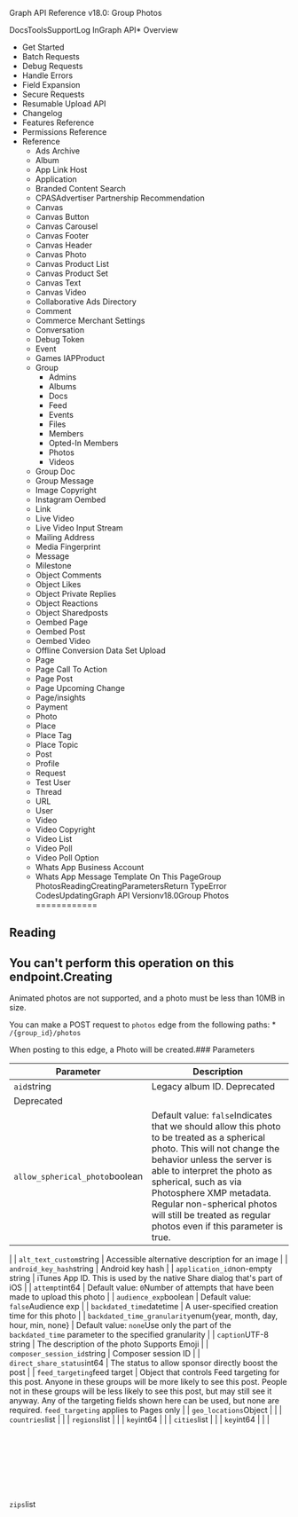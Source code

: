 Graph API Reference v18.0: Group Photos













DocsToolsSupportLog InGraph API* Overview
* Get Started
* Batch Requests
* Debug Requests
* Handle Errors
* Field Expansion
* Secure Requests
* Resumable Upload API
* Changelog
* Features Reference
* Permissions Reference
* Reference
	+ Ads Archive
	+ Album
	+ App Link Host
	+ Application
	+ Branded Content Search
	+ CPASAdvertiser Partnership Recommendation
	+ Canvas
	+ Canvas Button
	+ Canvas Carousel
	+ Canvas Footer
	+ Canvas Header
	+ Canvas Photo
	+ Canvas Product List
	+ Canvas Product Set
	+ Canvas Text
	+ Canvas Video
	+ Collaborative Ads Directory
	+ Comment
	+ Commerce Merchant Settings
	+ Conversation
	+ Debug Token
	+ Event
	+ Games IAPProduct
	+ Group
		- Admins
		- Albums
		- Docs
		- Feed
		- Events
		- Files
		- Members
		- Opted-In Members
		- Photos
		- Videos
	+ Group Doc
	+ Group Message
	+ Image Copyright
	+ Instagram Oembed
	+ Link
	+ Live Video
	+ Live Video Input Stream
	+ Mailing Address
	+ Media Fingerprint
	+ Message
	+ Milestone
	+ Object Comments
	+ Object Likes
	+ Object Private Replies
	+ Object Reactions
	+ Object Sharedposts
	+ Oembed Page
	+ Oembed Post
	+ Oembed Video
	+ Offline Conversion Data Set Upload
	+ Page
	+ Page Call To Action
	+ Page Post
	+ Page Upcoming Change
	+ Page/insights
	+ Payment
	+ Photo
	+ Place
	+ Place Tag
	+ Place Topic
	+ Post
	+ Profile
	+ Request
	+ Test User
	+ Thread
	+ URL
	+ User
	+ Video
	+ Video Copyright
	+ Video List
	+ Video Poll
	+ Video Poll Option
	+ Whats App Business Account
	+ Whats App Message Template
On This PageGroup PhotosReadingCreatingParametersReturn TypeError CodesUpdatingGraph API Versionv18.0Group Photos
============

Reading
-------

You can't perform this operation on this endpoint.Creating
--------

Animated photos are not supported, and a photo must be less than 10MB in size.


You can make a POST request to `photos` edge from the following paths: * `/{group_id}/photos`

When posting to this edge, a Photo will be created.### Parameters



| Parameter | Description |
| --- | --- |
| `aid`string | Legacy album ID. Deprecated
Deprecated |
| `allow_spherical_photo`boolean | Default value: `false`Indicates that we should allow this photo to be treated as a spherical photo. This will not change the behavior unless the server is able to interpret the photo as spherical, such as via Photosphere XMP metadata. Regular non-spherical photos will still be treated as regular photos even if this parameter is true.
 |
| `alt_text_custom`string | Accessible alternative description for an image
 |
| `android_key_hash`string | Android key hash
 |
| `application_id`non-empty string | iTunes App ID. This is used by the native Share dialog that's part of iOS
 |
| `attempt`int64 | Default value: `0`Number of attempts that have been made to upload this photo
 |
| `audience_exp`boolean | Default value: `false`Audience exp
 |
| `backdated_time`datetime | A user-specified creation time for this photo
 |
| `backdated_time_granularity`enum{year, month, day, hour, min, none} | Default value: `none`Use only the part of the `backdated_time` parameter to the specified granularity
 |
| `caption`UTF-8 string | The description of the photo
Supports Emoji |
| `composer_session_id`string | Composer session ID
 |
| `direct_share_status`int64 | The status to allow sponsor directly boost the post
 |
| `feed_targeting`feed target | Object that controls Feed targeting for this post. Anyone in these groups will be more likely to see this post. People not in these groups will be less likely to see this post, but may still see it anyway. Any of the targeting fields shown here can be used, but none are required. `feed_targeting` applies to Pages only
 |
| `geo_locations`Object |  |
| `countries`list<string> |  |
| `regions`list<Object> |  |
| `key`int64 |  |
| `cities`list<Object> |  |
| `key`int64 |  |
| `zips`list<Object> |  |
| `key`string |  |
| `locales`list<string> | Values for targeted locales. Use `type` of `adlocale` to find Targeting Options and use the returned key to specify.
 |
| `age_min`int64 | Must be `13` or higher. Default is 0.
 |
| `age_max`int64 | Maximum age.
 |
| `genders`list<int64> | Target specific genders. `1` targets all male viewers and `2` females. Default is to target both.
 |
| `college_years`list<int64> | Array of integers. Represent graduation years from college.
 |
| `education_statuses`list<int64> | Array of integers which represent current educational status. Use `1` for high school, `2` for undergraduate, and `3` for alum (or localized equivalents).
 |
| `interested_in`list<int64> | Deprecated. Please see the Graph API Changelog for more information.
Deprecated |
| `relationship_statuses`list<int64> | Array of integers for targeting based on relationship status. Use `1` for single, `2` for 'in a relationship', `3` for married, and `4` for engaged. Default is all types.
 |
| `interests`list<int64> | One or more IDs of pages to target fans of pages.Use `type` of `page` to get possible IDs as find Targeting Options and use the returned id to specify.
 |
| `filter_type`int64 | Default value: `-1`Filter type
 |
| `full_res_is_coming_later`boolean | Default value: `false`Full res is coming later
 |
| `initial_view_heading_override_degrees`int64 | Manually specify the initial view heading in degrees from 0 to 360. This overrides any value present in the photo embedded metadata or provided in the spherical\_metadata parameter
 |
| `initial_view_pitch_override_degrees`int64 | Manually specify the initial view pitch in degrees from -90 to 90. This overrides any value present in the photo embedded metadata or provided in the spherical\_metadata parameter
 |
| `initial_view_vertical_fov_override_degrees`int64 | Manually specify the initial view vertical FOV in degrees from 60 to 120. This overrides any value present in the photo embedded metadata or provided in the spherical\_metadata parameter
 |
| `ios_bundle_id`string | iOS Bundle ID
 |
| `is_explicit_location`boolean | Is an explicit location
 |
| `is_explicit_place`boolean | If set to `true`, the tag is a place, not a person
 |
| `manual_privacy`boolean | Default value: `false`Manual privacy
 |
| `message`UTF-8 string | Deprecated. Please use the caption param instead
DeprecatedSupports Emoji |
| `name`UTF-8 string | Deprecated. Please use the caption param instead
DeprecatedSupports Emoji |
| `no_story`boolean | If set to `true`, this will suppress the Feed story that is automatically generated on a profile when people upload a photo using your app. Useful for adding old photos where you may not want to generate a story
 |
| `offline_id`int64 | Default value: `0`Offline ID
 |
| `og_action_type_id`numeric string or integer | The Open Graph action type
 |
| `og_icon_id`numeric string or integer | The Open Graph icon
 |
| `og_object_id`OG object ID or URL string | The Open Graph object ID
 |
| `og_phrase`string | The Open Graph phrase
 |
| `og_set_profile_badge`boolean | Default value: `false`Flag to set if the post should create a profile badge
 |
| `og_suggestion_mechanism`string | The Open Graph suggestion
 |
| `place`place tag | Page ID of a place associated with the photo
 |
| `privacy`Privacy Parameter | Determines the privacy settings of the photo. If not supplied, this defaults to the privacy level granted to the app in the Login dialog. This field cannot be used to set a more open privacy setting than the one granted
 |
| `profile_id`int | Deprecated. Use `target_id` instead
Deprecated |
| `proxied_app_id`numeric string or integer | Proxied app ID
 |
| `published`boolean | Default value: `true`Set to `false` if you don't want the photo to be published immediately
 |
| `qn`string | Photos waterfall ID
 |
| `scheduled_publish_time`int64 | Time at which an unpublished post should be published (Unix ISO-8601 format). Applies to Pages only
 |
| `spherical_metadata`JSON object | A set of params describing an uploaded spherical photo. This field is not required; if it is not present we will try to generate spherical metadata from the metadata embedded in the image. If it is present, it takes precedence over any embedded metadata. Please click to the left to expand this list and see more information on each parameter. See also the Google Photo Sphere spec for more info on the meaning of the params: https://developers.google.com/streetview/spherical-metadata
 |
| `ProjectionType`string | Accepted values include equirectangular (full spherical photo),
 cylindrical (panorama), and cubestrip (also known as cubemap, e.g.
 for synthetic or rendered content; stacked vertically with 6 faces).
Required |
| `CroppedAreaImageWidthPixels`int64 | --- In equirectangular projection: As described in Google Photo Sphere
 XMP Metadata spec.
--- In cylindrical projection: Very similar to equirectangular.
 This value should be equal to the actual width of the image, and
 together with FullPanoWidthPixels, it describes the horizontal FOV
 of content of the image: HorizontalFOV = 360 \*
 CroppedAreaImageWidthPixels / FullPanoWidthPixels.
--- In cubestrip projection: This has no relationship to the pixel
 dimensions of the image. It is simply a representation of the
 horizontal FOV of the content of the image.
 HorizontalFOV = CroppedAreaImageWidthPixels / PixelsPerDegree,
 where PixelsPerDegree is defined by FullPanoWidthPixels.
Required |
| `CroppedAreaImageHeightPixels`int64 | --- In equirectangular projection: As described in Google Photo Sphere
 XMP Metadata spec.
--- In cylindrical projection: This value will NOT be equal to
 the actual height of the image. Instead, together with
 FullPanoHeightPixels, it describes the vertical FOV of the image:
 VerticalFOV = 180 \* CroppedAreaImageHeightPixels /
 FullPanoHeightPixels. In other words, this value is equal to the
 CroppedAreaImageHeightPixels value that this image would have, if it
 were projected into equirectangular format while maintaining the
 same FullPanoWidthPixels.
--- In cubestrip projection: This has no relationship to the pixel
 dimensions of the image. It is simply a representation of the
 vertical FOV of the content of the image.
 VerticalFOV = CroppedAreaImageHeightPixels / PixelsPerDegree,
 where PixelsPerDegree is defined by FullPanoWidthPixels.
Required |
| `FullPanoWidthPixels`int64 | --- In equirectangular projection: As described in Google Photo Sphere
 XMP Metadata spec.
--- In cylindrical projection: Very similar to
 equirectangular. This value defines a ratio of horizontal pixels to
 degrees in the space of the image, and in general the pixel to degree
 ratio in the scope of the metadata object. Concretely, PixelsPerDegree =
 FullPanoWidthPixels / 360. This is also equivalent to the
 circumference of the cylinder used to model this projection.
--- In cubestrip projection: This value has
 no relationship to the pixel dimensions of the image. It only defines
 the pixel to degree ratio in the scope of the metadata object. It
 represents the number of pixels in 360 degrees, so pixels per degree
 is then given by: PixelsPerDegree = FullPanoWidthPixels / 360. As an
 example, if FullPanoWidthPixels were chosen to be 3600, we would have
 PixelsPerDegree = 3600 / 360 = 10. An image with a vertical field of
 view of 65 degrees would then have a CroppedAreaImageHeightPixels value
 of 65 \* 10 = 650.
Required |
| `FullPanoHeightPixels`int64 | --- In equirectangular projection: As described in Google Photo Sphere
 XMP Metadata spec.
--- In cylindrical projection: This value is equal
 to the FullPanoHeightPixels value that this image would have, if it
 were projected into equirectangular format while maintaining the
 same FullPanoWidthPixels. It is always equal to
 FullPanoWidthPixels / 2.
--- In cubestrip projection: This value has
 no relationship to the pixel dimensions of the image. It is a second,
 redundant representation of PixelsPerDegree.
 FullPanoHeightPixels = 180 \* PixelsPerDegree. It must be consistent
 with FullPanoWidthPixels:
 FullPanoHeightPixels = FullPanoWidthPixels / 2.
Required |
| `CroppedAreaLeftPixels`int64 | Default value: `0`--- In equirectangular projection: As described in Google Photo Sphere
 XMP Metadata spec.
--- In cylindrical projection: This value is equal
 to the CroppedAreaLeftPixels value that this image would have, if it
 were projected into equirectangular format while maintaining the
 same FullPanoWidthPixels. It is just a representation of the same
 angular offset that it represents in equirectangular projection in the
 Google Photo Sphere spec.
 Concretely, AngularOffsetFromLeftDegrees = CroppedAreaLeftPixels /
 PixelsPerDegree, where PixelsPerDegree is defined by
 FullPanoWidthPixels.
--- In cubestrip projection: This value has
 no relationship to the pixel dimensions of the image. It is just a
 representation of the same angular offset that it represents in
 equirectangular projection in the Google Photo Sphere spec.
 AngularOffsetFromLeftDegrees = CroppedAreaLeftPixels / PixelsPerDegree,
 where PixelsPerDegree is defined by FullPanoWidthPixels.
 |
| `CroppedAreaTopPixels`int64 | Default value: `0`--- In equirectangular projection: As described in Google Photo Sphere
 XMP Metadata spec.
--- In cylindrical projection: This value is equal
 to the CroppedAreaTopPixels value that this image would have, if it
 were projected into equirectangular format while maintaining the
 same FullPanoWidthPixels. It is just a representation of the same
 angular offset that it represents in equirectangular projection in the
 Google Photo Sphere spec.
 Concretely, AngularOffsetFromTopDegrees = CroppedAreaTopPixels /
 PixelsPerDegree, where PixelsPerDegree is defined by
 FullPanoWidthPixels.
--- In cubestrip projection: This value has
 no relationship to the pixel dimensions of the image. It is just a
 representation of the same angular offset that it represents in
 equirectangular projection in the Google Photo Sphere spec.
 AngularOffsetFromTopDegrees = CroppedAreaTopPixels / PixelsPerDegree,
 where PixelsPerDegree is defined by FullPanoWidthPixels.
 |
| `PoseHeadingDegrees`float |  |
| `PosePitchDegrees`float |  |
| `PoseRollDegrees`float |  |
| `InitialViewHeadingDegrees`float |  |
| `InitialViewPitchDegrees`float |  |
| `InitialViewRollDegrees`float | This is not currently supported
 |
| `InitialViewVerticalFOVDegrees`float | This is deprecated. Please use InitialVerticalFOVDegrees.
 |
| `InitialVerticalFOVDegrees`float | You can set the intial vertical FOV of the image. You can set either
 this field or InitialHorizontalFOVDegrees.
 |
| `InitialHorizontalFOVDegrees`float | You can set the intial horizontal FOV of the image. You can set either
 this field or InitialVerticalFOVDegrees.
 |
| `PreProcessCropLeftPixels`int64 |  |
| `PreProcessCropRightPixels`int64 |  |
| `sponsor_id`numeric string or integer | Facebook Page id that is tagged as sponsor in the photo post
 |
| `sponsor_relationship`int64 | Sponsor Relationship, such as Presented By or Paid PartnershipWith
 |
| `tags`list<Object> | Tags on this photo
 |
| `x`float | The x-axis offset for the tag
 |
| `y`float | The y-axis offset for the tag
 |
| `tag_uid`int | The user\_id of the tagged person
 |
| `tag_text`string | Text associated with the tag
 |
| `target_id`int | Do not use. Specifying a `target_id` allows you to post the photo to an object that's not the user in the access token. It only works when posting directly to the `/photos` endpoint. Instead of using this parameter you should be using the edge on an object directly, like `/page/photos`
 |
| `targeting`target | Allows you to target posts to specific audiences. Applies to Pages only
 |
| `geo_locations`Object |  |
| `countries`list<string> |  |
| `regions`list<Object> |  |
| `key`int64 |  |
| `cities`list<Object> |  |
| `key`int64 |  |
| `zips`list<Object> |  |
| `key`string |  |
| `locales`list<string> |  |
| `excluded_countries`list<string> |  |
| `excluded_regions`list<int64> |  |
| `excluded_cities`list<int64> |  |
| `excluded_zipcodes`list<string> |  |
| `timezones`list<int64> |  |
| `age_min`enum {13, 15, 18, 21, 25} |  |
| `time_since_original_post`int64 | Same as `backdated_time` but with a time delta instead of absolute time
 |
| `uid`int | Deprecated
 |
| `unpublished_content_type`enum {SCHEDULED, SCHEDULED\_RECURRING, DRAFT, ADS\_POST, INLINE\_CREATED, PUBLISHED, REVIEWABLE\_BRANDED\_CONTENT} | Content type of the unpublished content type
 |
| `url`string | The URL of a photo that is already uploaded to the Internet. You must specify this or a file attachment
 |
| `user_selected_tags`boolean | Default value: `false`User selected tags
 |
| `vault_image_id`numeric string or integer | A vault image ID to use for a photo. You can use only one of `url`, a file attachment, `vault_image_id`, or `sync_object_uuid`
 |

### Return Type

This endpoint supports read-after-write and will read the node represented by `id` in the return type. Struct {`id`: numeric string, `post_id`: token with structure: Post ID, }### Error Codes



| Error | Description |
| --- | --- |
| 200 | Permissions error |
| 100 | Invalid parameter |
| 368 | The action attempted has been deemed abusive or is otherwise disallowed |
| 190 | Invalid OAuth 2.0 Access Token |
| 120 | Invalid album id |
| 324 | Missing or invalid image file |

Updating
--------

You can't perform this operation on this endpoint.Deleting
--------

You can't perform this operation on this endpoint.On This PageGroup PhotosReadingCreatingParametersReturn TypeError CodesUpdatingFollow Us* 
#### Products

* Artificial Intelligence
* AR/VR
* Business Tools
* Gaming
* Open Source
* Publishing
* Social Integrations
* Social Presence
#### Programs

* ThreatExchange
#### Support

* Developer Support
* Bugs
* Platform Status
* Report a Platform Data Incident
* Facebook for Developers Community Group
* Sitemap
#### News

* Blog
* Success Stories
* Videos
* Meta for Developers Page
#### Terms and Policies

* Platform Initiatives Hub
* Platform Terms
* Developer Policies
* European Commission Commitments
Follow Us* 
 © 2024 Meta * About
* Create Ad
* Careers
* Privacy Policy
* Cookies
* Terms
English (US)Bahasa IndonesiaDeutschEspañolEspañol (España)Français (France)ItalianoPortuguês (Brasil)Tiếng ViệtРусскийالعربيةภาษาไทย한국어中文(香港)中文(台灣)中文(简体)日本語English (US)





































Allow the use of cookies from Facebook on this browser?We use cookies and similar technologies to help:Provide and improve content on Meta ProductsProvide a safer experience by using information we receive from cookies on and off FacebookProvide and improve Meta Products for people who have an accountFor advertising and measurement services off of Meta Products, analytics, and to provide certain features and improve our services for you, we use tools from other companies on Facebook. These companies also use cookies.You can allow the use of all cookies, just essential cookies or you can choose more options below. You can learn more about cookies and how we use them, and review or change your choice at any time in our Cookie Policy.Essential cookiesThese cookies are required to use Meta Products. They’re necessary for these sites to work as intended.Optional cookies

Cookies from other companiesWe use tools from other companies for advertising and measurement services off of Meta Products, analytics, and to provide certain features and improve our services for you. These companies also use cookies.More informationIf you allow these cookies:

* We’ll be able to better personalize ads for you off of Meta Products, and measure their performance
* Features on our products will not be affected
* Other companies will receive information about you by using cookies

If you don’t allow these cookies:

* We won’t use cookies from other companies to help personalize ads for you off of Meta Products, or to measure their performance
* Some features on our products may not work

Other ways you can control your information

Manage your ad experience in Accounts CenterIf you have a Facebook account, you can manage how different data is used to personalize ads with these tools.

Ad settings

To show you better ads, we use data that advertisers and other partners provide us about your activity off Meta Company Products, including websites and apps. You can control whether we use this data to show you ads in your ad settings.

The Meta Audience Network is a way for advertisers to show you ads in apps and websites off the Meta Company Products. One of the ways Audience Network shows relevant ads is by using your ad preferences to determine which ads you may be interested in seeing. You can control this in your ad settings.

Ad preferences

In Ad preferences, you can choose whether we show you ads and make choices about the information used to show you ads.

Off-Facebook activity

You can review your off-Facebook activity, which is a summary of activity that businesses and organizations share with us about your interactions with them, such as visiting their apps or websites. They use our Business Tools, such as Facebook Login or Meta Pixel, to share this information with us. This helps us do things such as give you a more personalized experience on Meta Products. Learn more about off-Facebook activity, how we use it, and how you can manage it.

More information about online advertisingYou can opt out of seeing online interest-based ads from Meta and other participating companies through the Digital Advertising Alliance in the US, the Digital Advertising Alliance of Canada in Canada or the European Interactive Digital Advertising Alliance in Europe, or through your mobile device settings, if you are using Android, iOS 13 or an earlier version of iOS. Please note that ad blockers and tools that restrict our cookie use may interfere with these controls.

The advertising companies we work with generally use cookies and similar technologies as part of their services. To learn more about how advertisers generally use cookies and the choices they offer, you can review the following resources:

* Digital Advertising Alliance
* Digital Advertising Alliance of Canada
* European Interactive Digital Advertising Alliance
Controlling cookies with browser settingsYour browser or device may offer settings that allow you to choose whether browser cookies are set and to delete them. These controls vary by browser, and manufacturers may change both the settings they make available and how they work at any time. As of 5 October 2020, you may find additional information about the controls offered by popular browsers at the links below. Certain parts of Meta Products may not work properly if you have disabled browser cookies. Please be aware that these controls are distinct from the controls that Facebook offers.

* Google Chrome
* Internet Explorer
* Firefox
* Safari
* Safari Mobile
* Opera
Only allow essential cookiesAllow essential and optional cookies